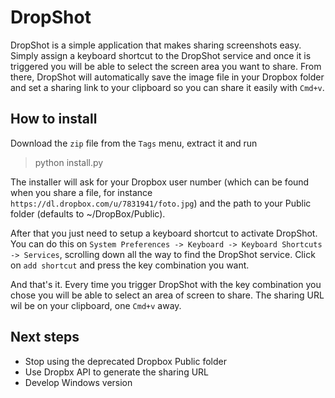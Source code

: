 DropShot
========

DropShot is a simple application that makes sharing screenshots easy. Simply assign a keyboard shortcut to the DropShot service and once it is triggered you will be able to select the screen area you want to share. From there, DropShot will automatically save the image file in your Dropbox folder and set a sharing link to your clipboard so you can share it easily with `Cmd+v`.

How to install
--------------

Download the `zip` file from the `Tags` menu, extract it and run
> python install.py

The installer will ask for your Dropbox user number (which can be found when you share a file, for instance `https://dl.dropbox.com/u/7831941/foto.jpg`) and the path to your Public folder (defaults to ~/DropBox/Public).

After that you just need to setup a keyboard shortcut to activate DropShot. You can do this on `System Preferences -> Keyboard -> Keyboard Shortcuts -> Services`, scrolling down all the way to find the DropShot service. Click on `add shortcut` and press the key combination you want.

And that's it. Every time you trigger DropShot with the key combination you chose you will be able to select an area of screen to share. The sharing URL wil be on your clipboard, one `Cmd+v` away.

Next steps
-------------------
* Stop using the deprecated Dropbox Public folder
* Use Dropbx API to generate the sharing URL
* Develop Windows version
